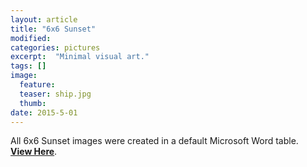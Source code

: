 ```yaml
---
layout: article
title: "6x6 Sunset"
modified:
categories: pictures
excerpt:  "Minimal visual art."
tags: []
image:
  feature:
  teaser: ship.jpg
  thumb:
date: 2015-5-01
---
```

All 6x6 Sunset images were created in a default Microsoft Word table.    
[**View Here**](https://drive.google.com/folderview?id=0ByNSDE0eceDFfmxPeVNwRTlIc0FwTjRHRXFhTVhnd1lHbWJtZ204cUE3TDI5M292cGU2ODQ&usp=sharing).
